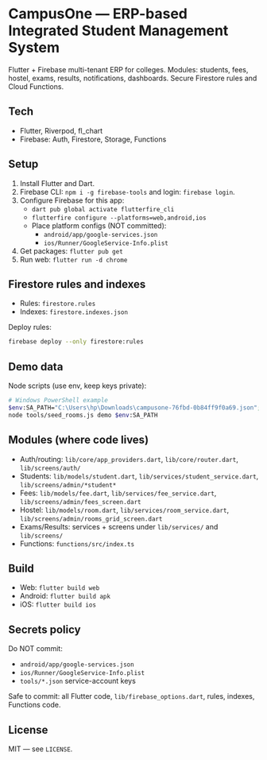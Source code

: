 # CampusOne — ERP-based Integrated Student Management System

Flutter + Firebase multi-tenant ERP for colleges. Modules: students, fees, hostel, exams, results, notifications, dashboards. Secure Firestore rules and Cloud Functions.

## Tech
- Flutter, Riverpod, fl_chart
- Firebase: Auth, Firestore, Storage, Functions

## Setup
1) Install Flutter and Dart.
2) Firebase CLI: `npm i -g firebase-tools` and login: `firebase login`.
3) Configure Firebase for this app:
   - `dart pub global activate flutterfire_cli`
   - `flutterfire configure --platforms=web,android,ios`
   - Place platform configs (NOT committed):
     - `android/app/google-services.json`
     - `ios/Runner/GoogleService-Info.plist`
4) Get packages: `flutter pub get`
5) Run web: `flutter run -d chrome`

## Firestore rules and indexes
- Rules: `firestore.rules`
- Indexes: `firestore.indexes.json`

Deploy rules:
```bash
firebase deploy --only firestore:rules
```

## Demo data
Node scripts (use env, keep keys private):
```bash
# Windows PowerShell example
$env:SA_PATH="C:\Users\hp\Downloads\campusone-76fbd-0b84ff9f0a69.json"; $env:FB_PROJECT="campusone-76fbd"
node tools/seed_rooms.js demo $env:SA_PATH
```

## Modules (where code lives)
- Auth/routing: `lib/core/app_providers.dart`, `lib/core/router.dart`, `lib/screens/auth/`
- Students: `lib/models/student.dart`, `lib/services/student_service.dart`, `lib/screens/admin/*student*`
- Fees: `lib/models/fee.dart`, `lib/services/fee_service.dart`, `lib/screens/admin/fees_screen.dart`
- Hostel: `lib/models/room.dart`, `lib/services/room_service.dart`, `lib/screens/admin/rooms_grid_screen.dart`
- Exams/Results: services + screens under `lib/services/` and `lib/screens/`
- Functions: `functions/src/index.ts`

## Build
- Web: `flutter build web`
- Android: `flutter build apk`
- iOS: `flutter build ios`

## Secrets policy
Do NOT commit:
- `android/app/google-services.json`
- `ios/Runner/GoogleService-Info.plist`
- `tools/*.json` service-account keys

Safe to commit: all Flutter code, `lib/firebase_options.dart`, rules, indexes, Functions code.

## License
MIT — see `LICENSE`.

